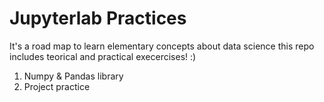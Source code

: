 # Jupyterlab Practices
It's a road map to learn elementary concepts about data science
this repo includes teorical and practical execercises! :)

1. Numpy & Pandas library
2. Project practice 
